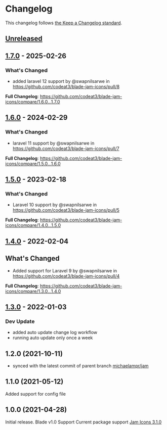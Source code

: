 # Changelog

This changelog follows [the Keep a Changelog standard](https://keepachangelog.com).

## [Unreleased](https://github.com/codeat3/blade-jam-icons/compare/1.7.0...HEAD)

## [1.7.0](https://github.com/codeat3/blade-jam-icons/compare/1.6.0...1.7.0) - 2025-02-26

### What's Changed

* added laravel 12 support by @swapnilsarwe in https://github.com/codeat3/blade-jam-icons/pull/8

**Full Changelog**: https://github.com/codeat3/blade-jam-icons/compare/1.6.0...1.7.0

## [1.6.0](https://github.com/codeat3/blade-jam-icons/compare/1.5.0...1.6.0) - 2024-02-29

### What's Changed

* laravel 11 support by @swapnilsarwe in https://github.com/codeat3/blade-jam-icons/pull/7

**Full Changelog**: https://github.com/codeat3/blade-jam-icons/compare/1.5.0...1.6.0

## [1.5.0](https://github.com/codeat3/blade-jam-icons/compare/1.4.0...1.5.0) - 2023-02-18

### What's Changed

- Laravel 10 support by @swapnilsarwe in https://github.com/codeat3/blade-jam-icons/pull/5

**Full Changelog**: https://github.com/codeat3/blade-jam-icons/compare/1.4.0...1.5.0

## [1.4.0](https://github.com/codeat3/blade-jam-icons/compare/1.3.0...1.4.0) - 2022-02-04

## What's Changed

- Added support for Laravel 9 by @swapnilsarwe in https://github.com/codeat3/blade-jam-icons/pull/4

**Full Changelog**: https://github.com/codeat3/blade-jam-icons/compare/1.3.0...1.4.0

## [1.3.0](https://github.com/codeat3/blade-jam-icons/compare/1.2.0...1.3.0) - 2022-01-03

### Dev Update

- added auto update change log workflow
- running auto update only once a week

## 1.2.0 (2021-10-11)

- synced with the latest commit of parent branch [michaelampr/jam](https://github.com/michaelampr/jam/commit/c8501b14e0480c8becac58a626e72502bca90084)

## 1.1.0 (2021-05-12)

Added support for config file

## 1.0.0 (2021-04-28)

Initial release.
Blade v1.0 Support
Current package support [Jam Icons 3.1.0](https://github.com/michaelampr/jam/releases/tag/3.1.0)
